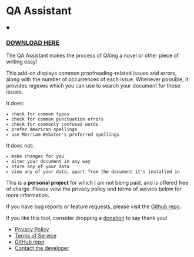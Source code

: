 # QA Assistant

⬥

### [DOWNLOAD HERE](https://workspace.google.com/marketplace/app/qa_assistant/323857468426)

The QA Assistant makes the process of QAing a novel or other piece of writing easy!

This add-on displays common proofreading-related issues and errors, along with the number of occurrences of each issue. Whenever possible, it provides regexes which you can use to search your document for those issues.

It does:
```
▸ check for common typos
▸ check for common punctuation errors
▸ check for commonly confused words
▸ prefer American spellings
▸ use Merriam-Webster's preferred spellings
```

It does not:
```
▸ make changes for you
▸ alter your document in any way
▸ store any of your data
▸ view any of your data, apart from the document it's installed in
```

This is a **personal project** for which I am not being paid, and is offered free of charge. Please view the privacy policy and terms of service below for more information.

If you have bug reports or feature requests, please visit the [Github repo](https://github.com/shinotype/shino-qa-tool).

If you like this tool, consider dropping a [donation](https://ko-fi.com/shinotype) to say thank you!

* [Privacy Policy](privacy.html)
* [Terms of Service](terms.html)
* [GitHub repo](https://github.com/shinotype/shino-qa-tool)
* [Contact the developer](../support.html)
